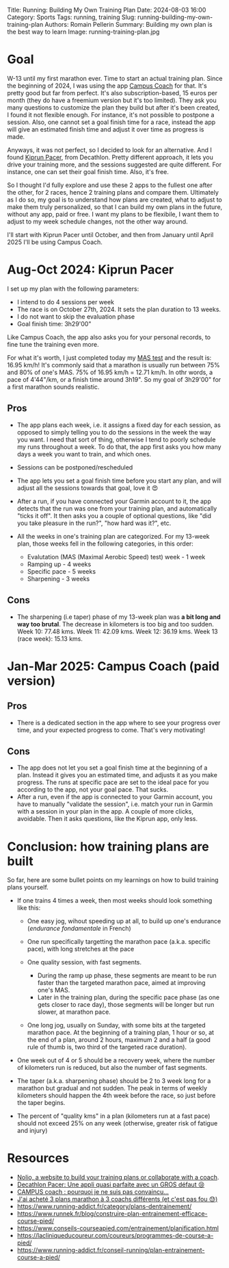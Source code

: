 Title: Running: Building My Own Training Plan
Date: 2024-08-03 16:00
Category: Sports
Tags: running, training
Slug: running-building-my-own-training-plan
Authors: Romain Pellerin
Summary: Building my own plan is the best way to learn
Image: running-training-plan.jpg

# Goal

W-13 until my first marathon ever. Time to start an actual training plan. Since the beginning of 2024, I was using the app [Campus Coach](https://www.campus.coach/) for that. It's pretty good but far from perfect. It's also subscription-based, 15 euros per month (they do have a freemium version but it's too limited). They ask you many questions to customize the plan they build but after it's been created, I found it not flexible enough. For instance, it's not possible to postpone a session. Also, one cannot set a goal finish time for a race, instead the app will give an estimated finish time and adjust it over time as progress is made.

Anyways, it was not perfect, so I decided to look for an alternative. And I found [Kiprun Pacer](https://www.decathlon-pacer.com/), from Decathlon. Pretty different approach, it lets you drive your training more, and the sessions suggested are quite different. For instance, one can set their goal finish time. Also, it's free.

So I thought I'd fully explore and use these 2 apps to the fullest one after the other, for 2 races, hence 2 training plans and compare them. Ultimately as I do so, my goal is to understand how plans are created, what to adjust to make them truly personalized, so that I can build my own plans in the future, without any app, paid or free. I want my plans to be flexibile, I want them to adjust to my week schedule changes, not the other way around.

I'll start with Kiprun Pacer until October, and then from January until April 2025 I'll be using Campus Coach.

# Aug-Oct 2024: Kiprun Pacer

I set up my plan with the following parameters:

- I intend to do 4 sessions per week
- The race is on October 27th, 2024. It sets the plan duration to 13 weeks.
- I do not want to skip the evaluation phase
- Goal finish time: 3h29'00"

Like Campus Coach, the app also asks you for your personal records, to fine tune the training even more.

For what it's worth, I just completed today my [MAS test](https://fr.wikipedia.org/wiki/Vitesse_maximale_a%C3%A9robie) and the result is: 16.95 km/h! It's commonly said that a marathon is usually run between 75% and 80% of one's MAS. 75% of 16.95 km/h = 12.71 km/h. In othr words, a pace of 4'44"/km, or a finish time around 3h19". So my goal of 3h29'00" for a first marathon sounds realistic.

## Pros

- The app plans each week, i.e. it assigns a fixed day for each session, as opposed to simply telling you to do the sessions in the week the way you want. I need that sort of thing, otherwise I tend to poorly schedule my runs throughout a week. To do that, the app first asks you how many days a week you want to train, and which ones.
- Sessions can be postponed/rescheduled
- The app lets you set a goal finish time before you start any plan, and will adjust all the sessions towards that goal, love it 😍
- After a run, if you have connected your Garmin account to it, the app detects that the run was one from your training plan, and automatically "ticks it off". It then asks you a couple of optional questions, like "did you take pleasure in the run?", "how hard was it?", etc.
- All the weeks in one's training plan are categorized. For my 13-week plan, those weeks fell in the following categories, in this order:

  - Evalutation (MAS (Maximal Aerobic Speed) test) week - 1 week
  - Ramping up - 4 weeks
  - Specific pace - 5 weeks
  - Sharpening - 3 weeks

## Cons

- The sharpening (i.e taper) phase of my 13-week plan was **a bit long and way too brutal**. The decrease in kilometers is too big and too sudden. Week 10: 77.48 kms. Week 11: 42.09 kms. Week 12: 36.19 kms. Week 13 (race week): 15.13 kms.

# Jan-Mar 2025: Campus Coach (paid version)

## Pros

- There is a dedicated section in the app where to see your progress over time, and your expected progress to come. That's very motivating!

## Cons

- The app does not let you set a goal finish time at the beginning of a plan. Instead it gives you an estimated time, and adjusts it as you make progress. The runs at specific pace are set to the ideal pace for you according to the app, not your goal pace. That sucks.
- After a run, even if the app is connected to your Garmin account, you have to manually "validate the session", i.e. match your run in Garmin with a session in your plan in the app. A couple of more clicks, avoidable. Then it asks questions, like the Kiprun app, only less.

# Conclusion: how training plans are built

So far, here are some bullet points on my learnings on how to build training plans yourself.

- If one trains 4 times a week, then most weeks should look something like this:

  - One easy jog, wihout speeding up at all, to build up one's endurance (_endurance fondamentale_ in French)
  - One run specifically targetting the marathon pace (a.k.a. specific pace), with long stretches at the pace
  - One quality session, with fast segments.

    - During the ramp up phase, these segments are meant to be run faster than the targeted marathon pace, aimed at improving one's MAS.
    - Later in the training plan, during the specific pace phase (as one gets closer to race day), those segments will be longer but run slower, at marathon pace.

  - One long jog, usually on Sunday, with some bits at the targeted marathon pace. At the beginning of a training plan, 1 hour or so, at the end of a plan, around 2 hours, maximum 2 and a half (a good rule of thumb is, two third of the targeted race duration).

- One week out of 4 or 5 should be a recovery week, where the number of kilometers run is reduced, but also the number of fast segments.
- The taper (a.k.a. sharpening phase) should be 2 to 3 week long for a marathon but gradual and not sudden. The peak in terms of weekly kilometers should happen the 4th week before the race, so just before the taper begins.
- The percent of "quality kms" in a plan (kilometers run at a fast pace) should not exceed 25% on any week (otherwise, greater risk of fatigue and injury)

# Resources

- [Nolio, a website to build your training plans or collaborate with a coach](https://www.nolio.io/).
- [Decathlon Pacer: Une appli quasi parfaite avec un GROS défaut 😢](https://www.youtube.com/watch?v=ZDdZ3TqJkd8)
- [CAMPUS coach : pourquoi je ne suis pas convaincu...](https://www.youtube.com/watch?v=0hQsqivvRaI)
- [J'ai acheté 3 plans marathon à 3 coachs différents (et c'est pas fou 😓)](https://www.youtube.com/watch?v=I3KcGSAfw0Q)
- https://www.running-addict.fr/category/plans-dentrainement/
- https://www.runnek.fr/blog/construire-plan-entrainement-efficace-course-pied/
- https://www.conseils-courseapied.com/entrainement/planification.html
- https://lacliniqueducoureur.com/coureurs/programmes-de-course-a-pied/
- https://www.running-addict.fr/conseil-running/plan-entrainement-course-a-pied/

